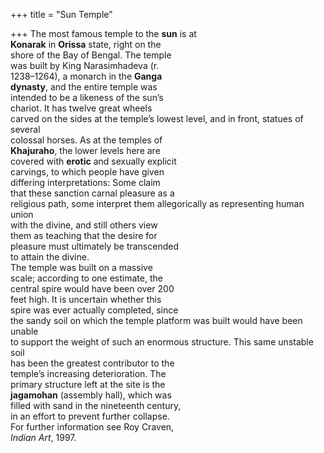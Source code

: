 +++
title = "Sun Temple"

+++
The most famous temple to the **sun** is at  
**Konarak** in **Orissa** state, right on the  
shore of the Bay of Bengal. The temple  
was built by King Narasimhadeva (r.  
1238–1264), a monarch in the **Ganga**  
**dynasty**, and the entire temple was  
intended to be a likeness of the sun’s  
chariot. It has twelve great wheels  
carved on the sides at the temple’s lowest level, and in front, statues of several  
colossal horses. As at the temples of  
**Khajuraho**, the lower levels here are  
covered with **erotic** and sexually explicit  
carvings, to which people have given  
differing interpretations: Some claim  
that these sanction carnal pleasure as a  
religious path, some interpret them allegorically as representing human union  
with the divine, and still others view  
them as teaching that the desire for  
pleasure must ultimately be transcended  
to attain the divine.  
The temple was built on a massive  
scale; according to one estimate, the  
central spire would have been over 200  
feet high. It is uncertain whether this  
spire was ever actually completed, since  
the sandy soil on which the temple platform was built would have been unable  
to support the weight of such an enormous structure. This same unstable soil  
has been the greatest contributor to the  
temple’s increasing deterioration. The  
primary structure left at the site is the  
**jagamohan** (assembly hall), which was  
filled with sand in the nineteenth century,  
in an effort to prevent further collapse.  
For further information see Roy Craven,  
*Indian Art*, 1997.